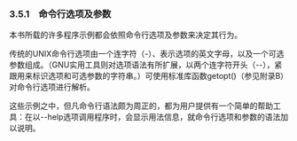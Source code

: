 ### 3.5.1　命令行选项及参数

本书所载的许多程序示例都会依照命令行选项及参数来决定其行为。

传统的UNIX命令行选项由一个连字符（-）、表示选项的英文字母，以及一个可选参数组成。（GNU实用工具则对选项语法有所扩展，以两个连字符开头（--），紧跟用来标识选项和可选参数的字符串。）可使用标准库函数getopt()（参见附录B）对命令行选项进行解析。

这些示例之中，但凡命令行语法颇为周正的，都为用户提供有一个简单的帮助工具：在以--help选项调用程序时，会显示用法信息，就命令行选项和参数的语法加以说明。

